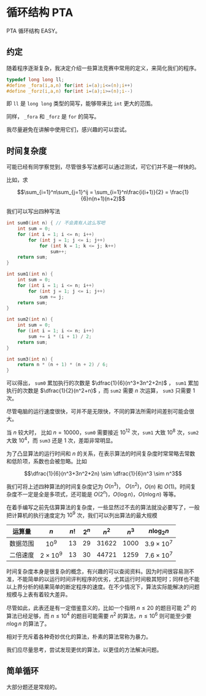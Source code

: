 # 循环结构 PTA

PTA 循环结构 EASY。

## 约定

随着程序逐渐复杂，我决定介绍一些算法竞赛中常用的定义，来简化我们的程序。

```c
typedef long long ll;
#define _fora(i,a,n) for(int i=(a);i<=(n);i++)
#define _forz(i,a,n) for(int i=(a);i>=(n);i--)
```

即 `ll` 是 `long long` 类型的简写，能够带来比 `int` 更大的范围。

同样， `_fora` 和 `_forz` 是 `for` 的简写。

我尽量避免在讲解中使用它们，感兴趣的可以尝试。

## 时间复杂度

可能已经有同学察觉到，尽管很多写法都可以通过测试，可它们并不是一样快的。

比如，求 

$$\sum_{i=1}^n\sum_{j=1}^ij = \sum_{i=1}^n\frac{i(i+1)}{2} = \frac{1}{6}n(n+1)(n+2)$$

我们可以写出四种写法

```c
int sum0(int n) { // 不会真有人这么写吧
    int sum = 0;
    for (int i = 1; i <= n; i++)
        for (int j = 1; j <= i; j++)
            for (int k = 1; k <= j; k++)
                sum++;
    return sum;
}

int sum1(int n) {
    int sum = 0;
    for (int i = 1; i <= n; i++)
        for (int j = 1; j <= i; j++)
            sum += j;
    return sum;
}

int sum2(int n) {
    int sum = 0;
    for (int i = 1; i <= n; i++)
        sum += i * (i + 1) / 2;
    return sum;
}

int sum3(int n) {
    return n * (n + 1) * (n + 2) / 6;
}
```

可以得出， `sum0` 累加执行的次数是 $\dfrac{1}{6}(n^3+3n^2+2n)$ ， `sum1` 累加执行的次数是 $\dfrac{1}{2}(n^2+n)$ ，而 `sum2` 需要 $n$ 次运算， `sum3` 只需要 $1$ 次。

尽管电脑的运行速度很快，可并不是无限快，不同的算法所需时间差别可能会很大。

当 $n$ 较大时， 比如 $n=10000$，`sum0` 需要接近 $10^{12}$ 次，`sum1` 大致 $10^8$ 次，`sum2` 大致 $10^4$，而 `sum3` 还是 $1$ 次，差距非常明显。

为了凸显算法的运行时间和 $n$ 的关系，在表示算法的时间复杂度时常常略去常数和低阶项，系数也会被忽略。比如

$$\dfrac{1}{6}(n^3+3n^2+2n) \sim \dfrac{1}{6}n^3 \sim n^3$$

我们可将上述四种算法的时间复杂度记为 $O(n^3)$， $O(n^2)$，$O(n)$ 和 $O(1)$。时间复杂度不一定是全是多项式，还可能是 $O(2^n)$，$O(\log n)$，$O(n\log n)$ 等等。

在着手编写之前先估算算法的复杂度，一些显然过不去的算法就没必要写了，一般把计算机的执行速度定为 $10^9$ 次，我们可以列出算法的最大规模

| 运算量   | $n$           | $n!$ | $2^n$ | $n^2$   | $n^3$   | $n \log_2n$        |
| :------: | :-----------: | :--: | :---: | :-----: | :-----: | :----------------: |
| 数据范围 | $10^9$        | $13$ | $29$  | $31622$ | $1000$  | $3.9 \times 10^7$  |
| 二倍速度 | $2\times10^9$ | $13$ | $30$  | $44721$ | $1259$  | $7.6 \times 10^7$  |

时间复杂度本身是很复杂的概念，有兴趣的可以查阅资料。因为时间很容易测不准，不能简单的以运行时间评判程序的优劣，尤其运行时间极其短时；同样也不能以上界分析的结果简单的断定程序的速度。在不少情况下，算法实际能解决的问题规模与上表有着较大差异。

尽管如此，此表还是有一定借鉴意义的，比如一个指明 $n \leqslant 20$ 的题目可能 $2^n$ 的算法已经足够，而 $n\leqslant 10^4$ 的题目可能需要 $n^2$ 的算法，$n\leqslant 10^6$ 则可能至少要 $n\log n$ 的算法了。 

相对于充斥着各种奇妙优化的算法，朴素的算法常称为暴力。

我们应尽量思考，尝试发现更优的算法，以更佳的方法解决问题。

## 简单循环

大部分题还是常规的。

